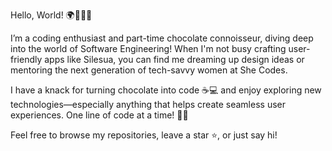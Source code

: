 Hello, World! 🌍👩‍💻👋


I’m a coding enthusiast and part-time chocolate connoisseur, diving deep into the world of Software Engineering! When I'm not busy crafting user-friendly apps like Silesua, you can find me dreaming up design ideas or mentoring the next generation of tech-savvy women at She Codes.

I have a knack for turning chocolate into code ☕💻 and enjoy exploring new technologies—especially anything that helps create seamless user experiences. One line of code at a time! 🌈🚀

Feel free to browse my repositories, leave a star ⭐, or just say hi!


